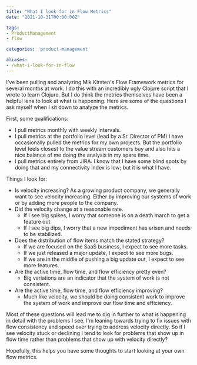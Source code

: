 ```yaml
---
title: "What I look for in Flow Metrics"
date: "2021-10-31T00:00:00Z"

tags: 
- ProductManagement
- flow

categories: 'product-management'

aliases:
- /what-i-look-for-in-flow
---
```

 I've been pulling and analyzing Mik Kirsten's Flow Framework metrics for several months at work.  I do this with an incredibly ugly Clojure script that I wrote to learn Clojure.  But I do think the metrics themselves have been a helpful lens to look at what is happening.  Here are some of the questions I ask myself when I sit down to analyze the metrics.
<!--more-->

First, some qualifications:
* I pull metrics monthly with weekly intervals.
* I pull metrics at the portfolio level (lead by a Sr. Director of PM) I have occasionally pulled the metrics for my own projects. But the portfolio level feels closest to the value stream customers buy and also hits a nice balance of me doing the analysis in my spare time.
* I pull metrics entirely from JIRA. I know that I have some blind spots by doing that and my connectivity index is low; but it is what I have.

Things I look for:
* Is velocity increasing? As a growing product company, we generally want to see velocity increasing. Either by improving our systems of work or by adding more people to the company.
* Did the velocity change at a reasonable rate.  
  * If I see big spikes, I worry that someone is on a death march to get a feature out
  * If I see big dips, I worry that a new impediment has arisen and needs to be stabilized. 
* Does the distribution of flow items match the stated strategy? 
  * If we are focused on the SaaS business, I expect to see more tasks.
  * If we just released a major update, I expect to see more bugs.
  * If we are in the middle of pushing a big update out, I expect to see more features.
* Are the active time, flow time, and flow efficiency pretty even?
  * Big variations are an indicator that the system of work is not consistent.
* Are the active time, flow time, and flow efficiency improving?
  * Much like velocity, we should be doing consistent work to improve the system of work and improve our flow time and efficiency. 

Most of these questions will lead me to dig in further to what is happening in detail with the problems I see.  I'm leaning towards trying to fix issues with flow consistency and speed over trying to address velocity directly.  So if I see velocity stuck or declining I tend to look for problems that show up in flow time rather than problems that show up with velocity directly?

Hopefully, this helps you have some thoughts to start looking at your own flow metrics.